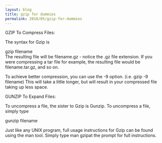 ```yaml
---
layout: blog
title: gzip for dummies
permalink: 2010/05/gzip-for-dummies
---
```


<p>GZIP To Compress Files:</p>
<p>The syntax for Gzip is</p>
<p>gzip filename<br />
The resulting file will be filename.gz - notice the .gz file extension. If you were compressing a tar file for example, the resulting file would be filename.tar.gz, and so on.</p>
<p>To achieve better compression, you can use the -9 option. (i.e. gzip -9 filename) This will take a little longer, but will result in your compressed file taking up less space.</p>
<p>GUNZIP To Expand Files:</p>
<p>To uncompress a file, the sister to Gzip is Gunzip. To uncompress a file, simply type</p>
<p>gunzip filename</p>
<p>Just like any UNIX program, full usage instructions for Gzip can be found using the man tool. Simply type man gzipat the prompt for full instructions.</p>
